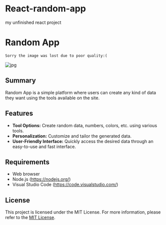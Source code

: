 # React-random-app
my unfinished react project

# Random App
```
Sorry the image was lost due to poor quality:(
```
![jpg](https://i.hizliresim.com/rzdzkfx)

## Summary

Random App is a simple platform where users can create any kind of data they want using the tools available on the site.

## Features

- **Tool Options:** Create random data, numbers, colors, etc. using various tools.
- **Personalization:** Customize and tailor the generated data.
- **User-Friendly Interface:** Quickly access the desired data through an easy-to-use and fast interface.

## Requirements

- Web browser
- Node.js (https://nodejs.org/)
- Visual Studio Code (https://code.visualstudio.com/)

## License

This project is licensed under the MIT License. For more information, please refer to the [MIT License](LICENSE.md).

